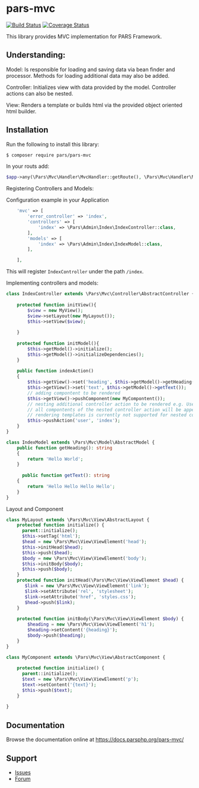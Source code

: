 # pars-mvc

[![Build Status](https://travis-ci.com/pars-framework/pars-mvc.svg?branch=master)](https://travis-ci.com/pars-framework/pars-mvc)
[![Coverage Status](https://coveralls.io/repos/github/pars-framework/pars-mvc/badge.svg?branch=master)](https://coveralls.io/github/pars-framework/pars-mvc?branch=master)

This library provides MVC implementation for PARS Framework.

## Understanding:

Model: Is responsible for loading and saving data via bean finder and processor. Methods for loading additional data may also be added.

Controller: Initializes view with data provided by the model. Controller actions can also be nested.

View: Renders a template or builds html via the provided object oriented html builder.


## Installation

Run the following to install this library:

```bash
$ composer require pars/pars-mvc
```

In your routs add:

```php
$app->any(\Pars\Mvc\Handler\MvcHandler::getRoute(), \Pars\Mvc\Handler\MvcHandler::class, 'mvc');
```

Registering Controllers and Models:

Configuration example in your Application

```php
    'mvc' => [
        'error_controller' => 'index',
        'controllers' => [
            'index' => \Pars\Admin\Index\IndexController::class,
        ],
        'models' => [
            'index' => \Pars\Admin\Index\IndexModel::class,
        ],

    ],
```

This will register `IndexController` under the path `/index`.

Implementing controllers and models:

```php
class IndexController extends \Pars\Mvc\Controller\AbstractController {
    
    protected function initView(){
        $view = new MyView();
        $view->setLayout(new MyLayout());
        $this->setView($view);
        
    }
    
    protected function initModel(){
        $this->getModel()->initialize();
        $this->getModel()->initializeDependencies();
    }
      
    public function indexAction()
    {
        $this->getView()->set('heading', $this->getModel()->getHeading());
        $this->getView()->set('text', $this->getModel()->getText());
        // adding compontent to be rendered
        $this->getView()->pushComponent(new MyCompontent());
        // nesting additional controller action to be rendered e.g. UserController::indexAction
        // all compontents of the nested controller action will be appended to the parent controllers view
        // rendering templates is currently not supported for nested controller actions
        $this->pushAction('user', 'index');
    }
}
```

```php
class IndexModel extends \Pars\Mvc\Model\AbstractModel {
    public function getHeading(): string 
    {
        return 'Hello World';
    }
    
      public function getText(): string 
    {
        return 'Hello Hello Hello Hello';
    }
}
```


Layout and Component

```php
class MyLayout extends \Pars\Mvc\View\AbstractLayout {
    protected function initialize() {
      parent::initialize();
      $this->setTag('html');
      $head = new \Pars\Mvc\View\ViewElement('head');
      $this->initHead($head);
      $this->push($head);
      $body = new \Pars\Mvc\View\ViewElement('body');
      $this->initBody($body);
      $this->push($body);
    }
    protected function initHead(\Pars\Mvc\View\ViewElement $head) {
       $link = new \Pars\Mvc\View\ViewElement('link');
       $link->setAttribute('rel', 'stylesheet');
       $link->setAttribute('href', 'styles.css');
       $head->push($link);
    }
    
    protected function initBody(\Pars\Mvc\View\ViewElement $body) {
        $heading = new \Pars\Mvc\View\ViewElement('h1');
        $heading->setContent('{heading}');
        $body->push($heading);
    }
}
```

```php
class MyComponent extends \Pars\Mvc\View\AbstractComponent {
    
    protected function initialize() {
      parent::initialize();
      $text = new \Pars\Mvc\View\ViewElement('p');
      $text->setContent('{text}');
      $this->push($text);
    }
    
}
```

## Documentation

Browse the documentation online at https://docs.parsphp.org/pars-mvc/

## Support

* [Issues](https://github.com/pars/pars-mvc/issues/)
* [Forum](https://discourse.parsphp.org/)
